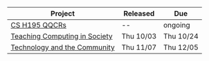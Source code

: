 | Project | Released | Due |
| ------- | -------- | --- |
| [CS H195 QQCRs]({{site.baseurl}}/qqc-journal) | -- | ongoing |
| [Teaching Computing in Society]({{site.baseurl}}/h195-proj1)| Thu 10/03 | Thu 10/24 |
| [Technology and the Community]({{site.baseurl}}/h195-proj2) | Thu 11/07 | Thu 12/05 |